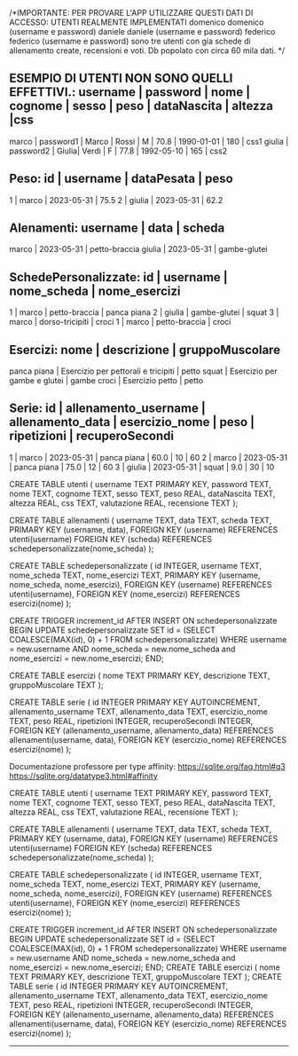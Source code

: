 /*IMPORTANTE:
    PER PROVARE L'APP UTILIZZARE QUESTI DATI DI ACCESSO:     UTENTI REALMENTE IMPLEMENTATI
    domenico domenico    (username e password)
    daniele daniele      (username e password)
    federico federico    (username e password)
    sono tre utenti con gia schede di allenamento create, recensioni e voti. Db popolato con circa 60 mila dati.
     */


ESEMPIO DI UTENTI NON SONO QUELLI EFFETTIVI.:
username | password  | nome  | cognome | sesso       | peso       | dataNascita | altezza	|css
--------------------------------------------------------------------------------------------------------  
marco    | password1 | Marco | Rossi   |   M         |    70.8    | 1990-01-01  | 180		| css1
giulia   | password2 | Giulia| Verdi   | F           |    77.8    | 1992-05-10  | 165		| css2

Peso:
id | username | dataPesata | peso
----------------------------------
1  | marco    | 2023-05-31 | 75.5
2  | giulia   | 2023-05-31 | 62.2

Alenamenti:
username | data       | scheda
----------------------------------------
marco    | 2023-05-31 | petto-braccia
giulia   | 2023-05-31 | gambe-glutei

SchedePersonalizzate:
id   |  username | nome_scheda     |     nome_esercizi 
------------------------------------------------------------
1    |  marco    | petto-braccia   |  panca piana
2    |  giulia   | gambe-glutei	   |  squat
3    |  marco    | dorso-tricipiti |  croci
1    |  marco    | petto-braccia   |  croci



Esercizi:
nome        | descrizione                              | gruppoMuscolare
--------------------------------------------------------------------------
panca piana | Esercizio per pettorali e tricipiti      | petto
squat       | Esercizio per gambe e glutei             | gambe
croci	    | Esercizio petto 			       | petto

Serie:
id | allenamento_username | allenamento_data | esercizio_nome | peso | ripetizioni | recuperoSecondi
------------------------------------------------------------------------------------------------------
1  | marco                | 2023-05-31       | panca piana    | 60.0 | 10          | 60
2  | marco                | 2023-05-31       | panca piana    | 75.0 | 12          | 60
3  | giulia               | 2023-05-31       | squat          | 9.0  | 30          | 10




CREATE TABLE utenti (
    username TEXT PRIMARY KEY,
    password TEXT,
    nome TEXT,
    cognome TEXT,
    sesso TEXT,
    peso REAL,
    dataNascita TEXT,
    altezza REAL,
    css TEXT,
    valutazione REAL,
    recensione TEXT
);


CREATE TABLE allenamenti (
    username TEXT,
    data TEXT,
    scheda TEXT,
    PRIMARY KEY (username, data),
    FOREIGN KEY (username) REFERENCES utenti(username)
    FOREIGN KEY (scheda) REFERENCES schedepersonalizzate(nome_scheda)
);

CREATE TABLE schedepersonalizzate ( 
    id INTEGER,
    username TEXT,
    nome_scheda TEXT,
    nome_esercizi TEXT,
    PRIMARY KEY (username, nome_scheda, nome_esercizi),
    FOREIGN KEY (username) REFERENCES utenti(username),
    FOREIGN KEY (nome_esercizi) REFERENCES esercizi(nome)
);

 
CREATE TRIGGER increment_id
AFTER INSERT ON schedepersonalizzate
BEGIN
    UPDATE schedepersonalizzate
    SET id = (SELECT COALESCE(MAX(id), 0) + 1 FROM schedepersonalizzate)
    WHERE username = new.username AND nome_scheda = new.nome_scheda and nome_esercizi = new.nome_esercizi;
END;




CREATE TABLE esercizi (
    nome TEXT PRIMARY KEY,
    descrizione TEXT,
    gruppoMuscolare TEXT
);

CREATE TABLE serie (
    id INTEGER PRIMARY KEY AUTOINCREMENT,
    allenamento_username TEXT,
    allenamento_data TEXT,
    esercizio_nome TEXT,
    peso REAL,
    ripetizioni INTEGER,
    recuperoSecondi INTEGER,
    FOREIGN KEY (allenamento_username, allenamento_data) REFERENCES allenamenti(username, data),
    FOREIGN KEY (esercizio_nome) REFERENCES esercizi(nome)
);



Documentazione professore per type affinity: 
https://sqlite.org/faq.html#q3
https://sqlite.org/datatype3.html#affinity




CREATE TABLE utenti (
    username TEXT PRIMARY KEY,
    password TEXT,
    nome TEXT,
    cognome TEXT,
    sesso TEXT,
    peso REAL,
    dataNascita TEXT,
    altezza REAL,
    css TEXT,
    valutazione REAL,
    recensione TEXT
);


CREATE TABLE allenamenti (
    username TEXT,
    data TEXT,
    scheda TEXT,
    PRIMARY KEY (username, data),
    FOREIGN KEY (username) REFERENCES utenti(username)
    FOREIGN KEY (scheda) REFERENCES schedepersonalizzate(nome_scheda)
);

CREATE TABLE schedepersonalizzate (
    id INTEGER,
    username TEXT,
    nome_scheda TEXT,
    nome_esercizi TEXT,
    PRIMARY KEY (username, nome_scheda, nome_esercizi),
    FOREIGN KEY (username) REFERENCES utenti(username),
    FOREIGN KEY (nome_esercizi) REFERENCES esercizi(nome)
);


CREATE TRIGGER increment_id
AFTER INSERT ON schedepersonalizzate
BEGIN
    UPDATE schedepersonalizzate
    SET id = (SELECT COALESCE(MAX(id), 0) + 1 FROM schedepersonalizzate)
    WHERE username = new.username AND nome_scheda = new.nome_scheda and nome_esercizi = new.nome_esercizi;
END;
CREATE TABLE esercizi (
    nome TEXT PRIMARY KEY,
    descrizione TEXT,
    gruppoMuscolare TEXT
);
CREATE TABLE serie (
    id INTEGER PRIMARY KEY AUTOINCREMENT,
    allenamento_username TEXT,
    allenamento_data TEXT,
    esercizio_nome TEXT,
    peso REAL,
    ripetizioni INTEGER,
    recuperoSecondi INTEGER,
    FOREIGN KEY (allenamento_username, allenamento_data) REFERENCES allenamenti(username, data),
    FOREIGN KEY (esercizio_nome) REFERENCES esercizi(nome)
);


-------------------------------------------